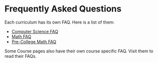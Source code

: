 # Frequently Asked Questions

Each curriculum has its own FAQ. Here is a list of them:

- [Computer Science FAQ](../computer-science/faq)
- [Math FAQ](../math/faq)
- [Pre-College Math FAQ](../precollege-math/faq)

Some Course pages also have their own course specific FAQ. Visit them to read their FAQs.
